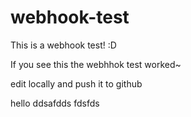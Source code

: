 # webhook-test
This is a webhook test! :D

If you see this the webhhok test worked~

edit locally and push it to github

hello
ddsafdds
fdsfds


